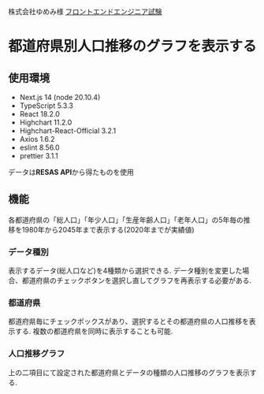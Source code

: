 株式会社ゆめみ様 [フロントエンドエンジニア試験](https://yumemi.notion.site/0e9ef27b55704d7882aab55cc86c999d)

# 都道府県別人口推移のグラフを表示する
## 使用環境
* Next.js 14 (node 20.10.4)
* TypeScript 5.3.3
* React 18.2.0
* Highchart 11.2.0
* Highchart-React-Official 3.2.1
* Axios 1.6.2
* eslint 8.56.0
* prettier 3.1.1

データは**RESAS API**から得たものを使用

## 機能
各都道府県の「総人口」「年少人口」「生産年齢人口」「老年人口」の5年毎の推移を1980年から2045年まで表示する(2020年までが実績値)

### データ種別
表示するデータ(総人口など)を4種類から選択できる. 
データ種別を変更した場合、都道府県のチェックボタンを選択し直してグラフを再表示する必要がある.

### 都道府県
都道府県毎にチェックボックスがあり、選択するとその都道府県の人口推移を表示する. 複数の都道府県を同時に表示することも可能.

### 人口推移グラフ
上の二項目にて設定された都道府県とデータの種類の人口推移のグラフを表示する.